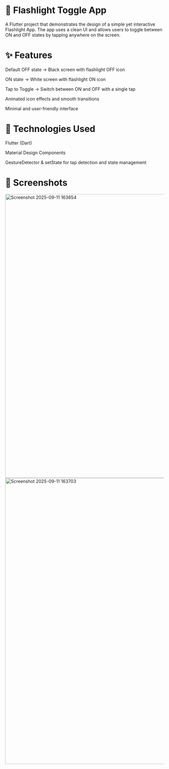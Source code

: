 # 🔦 Flashlight Toggle App

A Flutter project that demonstrates the design of a simple yet interactive Flashlight App. The app uses a clean UI and allows users to toggle between ON and OFF states by tapping anywhere on the screen.

# ✨ Features

Default OFF state → Black screen with flashlight OFF icon

ON state → White screen with flashlight ON icon

Tap to Toggle → Switch between ON and OFF with a single tap

Animated icon effects and smooth transitions

Minimal and user-friendly interface

# 🚀 Technologies Used

Flutter (Dart)

Material Design Components

GestureDetector & setState for tap detection and state management

# 📸 Screenshots


<img width="639" height="902" alt="Screenshot 2025-09-11 163654" src="https://github.com/user-attachments/assets/95a9233b-cddd-4af9-946a-3f552452b2f1" />
<img width="639" height="909" alt="Screenshot 2025-09-11 163703" src="https://github.com/user-attachments/assets/a5566877-0dc0-48e6-bed9-42970eb6b566" />

